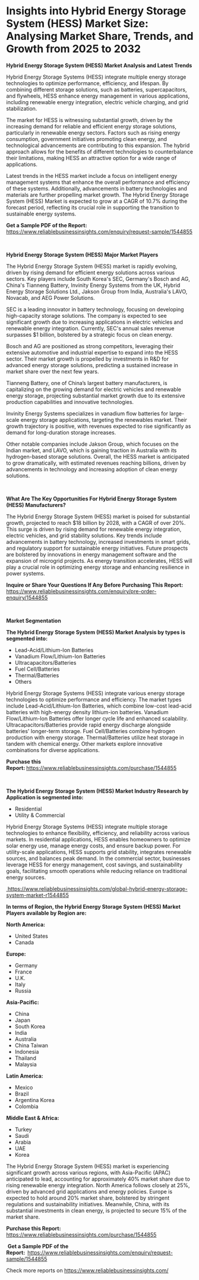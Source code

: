 <p><h1>Insights into Hybrid Energy Storage System (HESS) Market Size: Analysing Market Share, Trends, and Growth from 2025 to 2032</h1></p><p><strong>Hybrid Energy Storage System (HESS) Market Analysis and Latest Trends</strong></p>
<p><p>Hybrid Energy Storage Systems (HESS) integrate multiple energy storage technologies to optimize performance, efficiency, and lifespan. By combining different storage solutions, such as batteries, supercapacitors, and flywheels, HESS enhance energy management in various applications, including renewable energy integration, electric vehicle charging, and grid stabilization. </p><p>The market for HESS is witnessing substantial growth, driven by the increasing demand for reliable and efficient energy storage solutions, particularly in renewable energy sectors. Factors such as rising energy consumption, government initiatives promoting clean energy, and technological advancements are contributing to this expansion. The hybrid approach allows for the benefits of different technologies to counterbalance their limitations, making HESS an attractive option for a wide range of applications.</p><p>Latest trends in the HESS market include a focus on intelligent energy management systems that enhance the overall performance and efficiency of these systems. Additionally, advancements in battery technologies and materials are further propelling market growth. The Hybrid Energy Storage System (HESS) Market is expected to grow at a CAGR of 10.7% during the forecast period, reflecting its crucial role in supporting the transition to sustainable energy systems.</p></p>
<p><strong>Get a Sample PDF of the Report:&nbsp;</strong> <a href="https://www.reliablebusinessinsights.com/enquiry/request-sample/1544855?utm_campaign=1581&utm_medium=2&utm_source=Github&utm_content=ia&utm_term=28022025&utm_id=hybrid-energy-storage-system-hess">https://www.reliablebusinessinsights.com/enquiry/request-sample/1544855</a></p>
<p>&nbsp;</p>
<p><strong>Hybrid Energy Storage System (HESS) Major Market Players</strong></p>
<p><p>The Hybrid Energy Storage System (HESS) market is rapidly evolving, driven by rising demand for efficient energy solutions across various sectors. Key players include South Korea's SEC, Germany's Bosch and AG, China's Tianneng Battery, Invinity Energy Systems from the UK, Hybrid Energy Storage Solutions Ltd., Jakson Group from India, Australia's LAVO, Novacab, and AEG Power Solutions.</p><p>SEC is a leading innovator in battery technology, focusing on developing high-capacity storage solutions. The company is expected to see significant growth due to increasing applications in electric vehicles and renewable energy integration. Currently, SEC's annual sales revenue surpasses $1 billion, bolstered by a strategic focus on clean energy.</p><p>Bosch and AG are positioned as strong competitors, leveraging their extensive automotive and industrial expertise to expand into the HESS sector. Their market growth is propelled by investments in R&D for advanced energy storage solutions, predicting a sustained increase in market share over the next few years.</p><p>Tianneng Battery, one of China’s largest battery manufacturers, is capitalizing on the growing demand for electric vehicles and renewable energy storage, projecting substantial market growth due to its extensive production capabilities and innovative technologies.</p><p>Invinity Energy Systems specializes in vanadium flow batteries for large-scale energy storage applications, targeting the renewables market. Their growth trajectory is positive, with revenues expected to rise significantly as demand for long-duration storage increases.</p><p>Other notable companies include Jakson Group, which focuses on the Indian market, and LAVO, which is gaining traction in Australia with its hydrogen-based storage solutions. Overall, the HESS market is anticipated to grow dramatically, with estimated revenues reaching billions, driven by advancements in technology and increasing adoption of clean energy solutions.</p></p>
<p>&nbsp;</p>
<p><strong>What Are The Key Opportunities For Hybrid Energy Storage System (HESS) Manufacturers?</strong></p>
<p><p>The Hybrid Energy Storage System (HESS) market is poised for substantial growth, projected to reach $18 billion by 2028, with a CAGR of over 20%. This surge is driven by rising demand for renewable energy integration, electric vehicles, and grid stability solutions. Key trends include advancements in battery technology, increased investments in smart grids, and regulatory support for sustainable energy initiatives. Future prospects are bolstered by innovations in energy management software and the expansion of microgrid projects. As energy transition accelerates, HESS will play a crucial role in optimizing energy storage and enhancing resilience in power systems.</p></p>
<p><strong>Inquire or Share Your Questions If Any Before Purchasing This Report:</strong> <a href="https://www.reliablebusinessinsights.com/enquiry/pre-order-enquiry/1544855?utm_campaign=1581&utm_medium=2&utm_source=Github&utm_content=ia&utm_term=28022025&utm_id=hybrid-energy-storage-system-hess">https://www.reliablebusinessinsights.com/enquiry/pre-order-enquiry/1544855</a></p>
<p>&nbsp;</p>
<p><strong>Market Segmentation</strong></p>
<p><strong>The Hybrid Energy Storage System (HESS) Market Analysis by types is segmented into:</strong></p>
<p><ul><li>Lead-Acid/Lithium-Ion Batteries</li><li>Vanadium Flow/Lithium-Ion Batteries</li><li>Ultracapacitors/Batteries</li><li>Fuel Cell/Batteries</li><li>Thermal/Batteries</li><li>Others</li></ul></p>
<p><p>Hybrid Energy Storage Systems (HESS) integrate various energy storage technologies to optimize performance and efficiency. The market types include Lead-Acid/Lithium-Ion Batteries, which combine low-cost lead-acid batteries with high-energy density lithium-ion batteries. Vanadium Flow/Lithium-Ion Batteries offer longer cycle life and enhanced scalability. Ultracapacitors/Batteries provide rapid energy discharge alongside batteries' longer-term storage. Fuel Cell/Batteries combine hydrogen production with energy storage. Thermal/Batteries utilize heat storage in tandem with chemical energy. Other markets explore innovative combinations for diverse applications.</p></p>
<p><strong>Purchase this Report:&nbsp;</strong><a href="https://www.reliablebusinessinsights.com/purchase/1544855?utm_campaign=1581&utm_medium=2&utm_source=Github&utm_content=ia&utm_term=28022025&utm_id=hybrid-energy-storage-system-hess">https://www.reliablebusinessinsights.com/purchase/1544855</a></p>
<p>&nbsp;</p>
<p><strong>The Hybrid Energy Storage System (HESS) Market Industry Research by Application is segmented into:</strong></p>
<p><ul><li>Residential</li><li>Utility & Commercial</li></ul></p>
<p><p>Hybrid Energy Storage Systems (HESS) integrate multiple storage technologies to enhance flexibility, efficiency, and reliability across various markets. In residential applications, HESS enables homeowners to optimize solar energy use, manage energy costs, and ensure backup power. For utility-scale applications, HESS supports grid stability, integrates renewable sources, and balances peak demand. In the commercial sector, businesses leverage HESS for energy management, cost savings, and sustainability goals, facilitating smooth operations while reducing reliance on traditional energy sources.</p></p>
<p><a href="https://www.reliablebusinessinsights.com/global-hybrid-energy-storage-system-market-r1544855?utm_campaign=1581&utm_medium=2&utm_source=Github&utm_content=ia&utm_term=28022025&utm_id=hybrid-energy-storage-system-hess">&nbsp;https://www.reliablebusinessinsights.com/global-hybrid-energy-storage-system-market-r1544855</a></p>
<p><strong>In terms of Region, the Hybrid Energy Storage System (HESS) Market Players available by Region are:</strong></p>
<p>
    <p> <strong> North America: </strong>
        <ul>
            <li>United States</li>
            <li>Canada</li>
        </ul>
        </p> 
    <p> <strong> Europe: </strong>
        <ul>
            <li>Germany</li>
            <li>France</li>
            <li>U.K.</li>
            <li>Italy</li>
            <li>Russia</li>
        </ul>
        </p> 
    <p> <strong> Asia-Pacific: </strong>
        <ul>
            <li>China</li>
            <li>Japan</li>
            <li>South Korea</li>
            <li>India</li>
            <li>Australia</li>
            <li>China Taiwan</li>
            <li>Indonesia</li>
            <li>Thailand</li>
            <li>Malaysia</li>
        </ul>
        </p> 
    <p> <strong> Latin America: </strong>
        <ul>
            <li>Mexico</li>
            <li>Brazil</li>
            <li>Argentina Korea</li>
            <li>Colombia</li>
        </ul>
        </p> 
    <p> <strong> Middle East & Africa: </strong>
        <ul>
            <li>Turkey</li>
            <li>Saudi</li>
            <li>Arabia</li>
            <li>UAE</li>
            <li>Korea</li>
        </ul>
    </p>
    </p>
<p><p>The Hybrid Energy Storage System (HESS) market is experiencing significant growth across various regions, with Asia-Pacific (APAC) anticipated to lead, accounting for approximately 40% market share due to rising renewable energy integration. North America follows closely at 25%, driven by advanced grid applications and energy policies. Europe is expected to hold around 20% market share, bolstered by stringent regulations and sustainability initiatives. Meanwhile, China, with its substantial investments in clean energy, is projected to secure 15% of the market share.</p></p>
<p><strong>Purchase this Report: </strong><a href="https://www.reliablebusinessinsights.com/purchase/1544855?utm_campaign=1581&utm_medium=2&utm_source=Github&utm_content=ia&utm_term=28022025&utm_id=hybrid-energy-storage-system-hess">https://www.reliablebusinessinsights.com/purchase/1544855</a></p>
<p>&nbsp;<strong>Get a Sample PDF of the Report:&nbsp;&nbsp;</strong><a href="https://www.reliablebusinessinsights.com/enquiry/request-sample/1544855?utm_campaign=1581&utm_medium=2&utm_source=Github&utm_content=ia&utm_term=28022025&utm_id=hybrid-energy-storage-system-hess">https://www.reliablebusinessinsights.com/enquiry/request-sample/1544855</a></p>
<p><strong></strong></p>
<p>Check more reports on <a href="https://www.reliablebusinessinsights.com/?utm_campaign=1581&utm_medium=2&utm_source=Github&utm_content=ia&utm_term=28022025&utm_id=hybrid-energy-storage-system-hess">https://www.reliablebusinessinsights.com/</a></p>